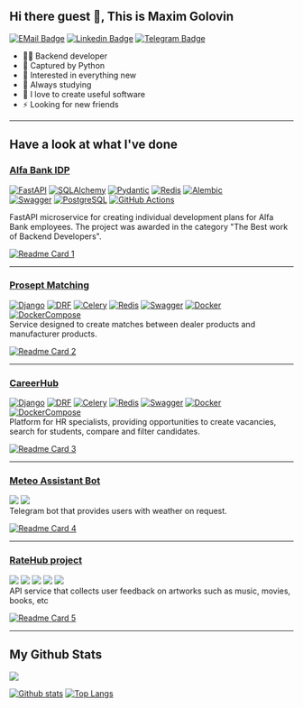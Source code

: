 ## Hi there guest 👋, This is Maxim Golovin

[![EMail Badge](https://img.shields.io/badge/-boss@primestr.ru-0072b1?style=flat&logo=mail.ru&logoColor=white&link=mailto:boss@primestr.ru)](mailto:boss@primestr.ru)
[![Linkedin Badge](https://img.shields.io/badge/-Maxim_Golovin-0072b1?style=flat&logo=Linkedin&logoColor=white&link=https://www.linkedin.com/in/maxim-golovin-a660b8284/)](https://www.linkedin.com/in/maxim-golovin-a660b8284/) 
[![Telegram Badge](https://img.shields.io/badge/-PrimeStr-blue?style=social&logo=telegram&link=https://t.me/PrimeStr)](https://t.me/PrimeStr) <p align='left'>

- 👨🏻 Backend developer
- 🐍 Captured by Python
- 👀 Interested in everything new
- 📖 Always studying
- 💎 I love to create useful software 
- ⚡ Looking for new friends 

***

## Have a look at what I've done

### [Alfa Bank IDP](https://github.com/Alfa-PDP/backend)

[![FastAPI](https://img.shields.io/badge/FastAPI-%200.100.1-blue?style=flat-square&logo=fastapi)](https://fastapi.tiangolo.com/)
[![SQLAlchemy](https://img.shields.io/badge/SQLAlchemy-%202.0.25-blue?style=flat-square&logo=sqlalchemy)](https://www.sqlalchemy.org/)
[![Pydantic](https://img.shields.io/badge/Pydantic-%202.5.3-blue?style=flat-square&logo=pydantic)](https://docs.pydantic.dev/latest/)
[![Redis](https://img.shields.io/badge/Redis-%204.6.0-blue?style=flat-square&logo=redis)](https://redis.io/)
[![Alembic](https://img.shields.io/badge/Alembic-%202.5.3-blue?style=flat-square&logo=sqlite)](https://alembic.sqlalchemy.org/en/latest/)\
[![Swagger](https://img.shields.io/badge/Swagger-black?style=flat-square&logo=swagger)](https://swagger.io/)
[![PostgreSQL](https://img.shields.io/badge/PostgreSQL-white?style=flat-square&logo=postgresql)](https://www.postgresql.org/)
[![GitHub Actions](https://img.shields.io/badge/GitHub_Actions-black?style=flat-square&logo=githubactions)](https://github.com/features/actions)

FastAPI microservice for creating individual development plans for Alfa Bank employees.
The project was awarded in the category "The Best work of Backend Developers".

[![Readme Card 1](https://github-readme-stats.vercel.app/api/pin/?username=Alfa-PDP&repo=backend)](https://github.com/Alfa-PDP/backend)

***

### [Prosept Matching](https://github.com/Prosept-4/backend_Django)

[![Django](https://img.shields.io/badge/Django-%203.2.18-blue?style=flat-square&logo=django)](https://www.djangoproject.com/)
[![DRF](https://img.shields.io/badge/DjangoRESTFramework-%203.14.0-blue?style=flat-square&logo=django)](https://www.django-rest-framework.org/)
[![Celery](https://img.shields.io/badge/Celery-%205.2.7-blue?style=flat-square&logo=celery)](https://docs.celeryq.dev/en/stable/)
[![Redis](https://img.shields.io/badge/Redis-%205.0.0-blue?style=flat-square&logo=redis)](https://redis.io/)
[![Swagger](https://img.shields.io/badge/Swagger-%201.21.7-blue?style=flat-square&logo=swagger)](https://swagger.io/)
[![Docker](https://img.shields.io/badge/Docker-%2024.0.5-blue?style=flat-square&logo=docker)](https://www.docker.com/)
[![DockerCompose](https://img.shields.io/badge/Docker_Compose-%202.21.0-blue?style=flat-square&logo=docsdotrs)](https://docs.docker.com/compose/)\
Service designed to create matches between dealer products and manufacturer products.

[![Readme Card 2](https://github-readme-stats.vercel.app/api/pin/?username=Prosept-4&repo=backend_Django)](https://github.com/Prosept-4/backend_Django)

***

### [CareerHub](https://github.com/PrimeStr/Hackathon-YPxCT)

[![Django](https://img.shields.io/badge/Django-%203.2.18-blue?style=flat-square&logo=django)](https://www.djangoproject.com/)
[![DRF](https://img.shields.io/badge/DjangoRESTFramework-%203.14.0-blue?style=flat-square&logo=django)](https://www.django-rest-framework.org/)
[![Celery](https://img.shields.io/badge/Celery-%205.2.7-blue?style=flat-square&logo=celery)](https://docs.celeryq.dev/en/stable/)
[![Redis](https://img.shields.io/badge/Redis-%205.0.0-blue?style=flat-square&logo=redis)](https://redis.io/)
[![Swagger](https://img.shields.io/badge/Swagger-%201.21.7-blue?style=flat-square&logo=swagger)](https://swagger.io/)
[![Docker](https://img.shields.io/badge/Docker-%2024.0.5-blue?style=flat-square&logo=docker)](https://www.docker.com/)
[![DockerCompose](https://img.shields.io/badge/Docker_Compose-%202.21.0-blue?style=flat-square&logo=docsdotrs)](https://docs.docker.com/compose/)\
Platform for HR specialists, providing opportunities to create vacancies, search for students, compare and filter candidates.

[![Readme Card 3](https://github-readme-stats.vercel.app/api/pin/?username=PrimeStr&repo=Hackathon-YPxCT)](https://github.com/PrimeStr/Hackathon-YPxCT)

***

### [Meteo Assistant Bot](https://github.com/PrimeStr/meteo_assistant_bot)
![](https://img.shields.io/badge/Aiogram-20.25.1-blue) ![](https://img.shields.io/badge/AioHTTP-3.8.5-blue) \
Telegram bot that provides users with weather on request.

[![Readme Card 4](https://github-readme-stats.vercel.app/api/pin/?username=PrimeStr&repo=meteo_assistant_bot)](https://github.com/PrimeStr/meteo_assistant_bot)

***

### [RateHub project](https://github.com/PrimeStr/api_yamdb)
![](https://img.shields.io/badge/Django-3.2-blue) ![](https://img.shields.io/badge/DRF-3.12.4-blue) ![](https://img.shields.io/badge/SimpleJWT-4.7.2-blue) ![](https://img.shields.io/badge/django--import--export-3.2-blue) ![](https://img.shields.io/badge/pytest-6.2.4-blue) \
API service that collects user feedback on artworks such as music, movies, books, etc

[![Readme Card 5](https://github-readme-stats.vercel.app/api/pin/?username=PrimeStr&repo=api_RateHub)](https://github.com/PrimeStr/api_RateHub)

***

## My Github Stats

![](https://komarev.com/ghpvc/?username=PrimeStr&style=for-the-badge&label=MY_PROFILE_VIEWS)

[![Github stats](https://github-readme-stats.vercel.app/api?username=PrimeStr&show_icons=true&include_all_commits=true)](https://github.com/PrimeStr/github-readme-stats)
[![Top Langs](https://github-readme-stats.vercel.app/api/top-langs/?username=PrimeStr&layout=donut&custom_title=My+Most+Used+Languages)](https://github.com/PrimeStr/github-readme-stats)
